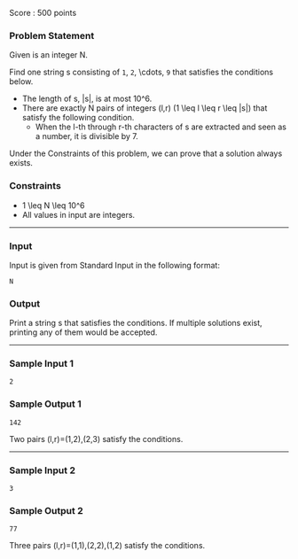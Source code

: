 Score : 500 points

### Problem Statement

Given is an integer N.

Find one string s consisting of `1`, `2`, \cdots, `9` that satisfies the conditions below.

* The length of s, |s|, is at most 10^6.
* There are exactly N pairs of integers (l,r) (1 \leq l \leq r \leq |s|) that satisfy the following condition.
  + When the l-th through r-th characters of s are extracted and seen as a number, it is divisible by 7.

Under the Constraints of this problem, we can prove that a solution always exists.

### Constraints

* 1 \leq N \leq 10^6
* All values in input are integers.

---

### Input

Input is given from Standard Input in the following format:

```
N
```

### Output

Print a string s that satisfies the conditions.
If multiple solutions exist, printing any of them would be accepted.

---

### Sample Input 1

```
2
```

### Sample Output 1

```
142
```

Two pairs (l,r)=(1,2),(2,3) satisfy the conditions.

---

### Sample Input 2

```
3
```

### Sample Output 2

```
77
```

Three pairs (l,r)=(1,1),(2,2),(1,2) satisfy the conditions.